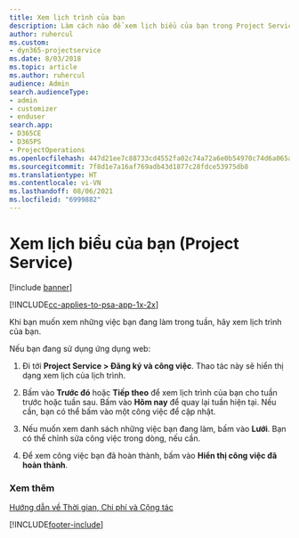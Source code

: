 ```yaml
---
title: Xem lịch trình của bạn
description: Làm cách nào để xem lịch biểu của bạn trong Project Service
author: ruhercul
ms.custom:
- dyn365-projectservice
ms.date: 8/03/2018
ms.topic: article
ms.author: ruhercul
audience: Admin
search.audienceType:
- admin
- customizer
- enduser
search.app:
- D365CE
- D365PS
- ProjectOperations
ms.openlocfilehash: 447d21ee7c88733cd4552fa02c74a72a6e0b54970c74d6a065a9b3fe93bbb266
ms.sourcegitcommit: 7f8d1e7a16af769adb43d1877c28fdce53975db8
ms.translationtype: HT
ms.contentlocale: vi-VN
ms.lasthandoff: 08/06/2021
ms.locfileid: "6999882"
---
```

# <a name="view-your-schedule-project-service"></a>Xem lịch biểu của bạn (Project Service)

[!include [banner](../includes/psa-now-project-operations.md)]

[!INCLUDE[cc-applies-to-psa-app-1x-2x](../includes/cc-applies-to-psa-app-1x-2x.md)]

Khi bạn muốn xem những việc bạn đang làm trong tuần, hãy xem lịch trình của bạn.  
  
 Nếu bạn đang sử dụng ứng dụng web:  
  
1.  Đi tới **Project Service > Đăng ký và công việc**. Thao tác này sẽ hiển thị dạng xem lịch của lịch trình.  
  
2.  Bấm vào **Trước đó** hoặc **Tiếp theo** để xem lịch trình của bạn cho tuần trước hoặc tuần sau. Bấm vào **Hôm nay** để quay lại tuần hiện tại. Nếu cần, bạn có thể bấm vào một công việc để cập nhật.  
  
3.  Nếu muốn xem danh sách những việc bạn đang làm, bấm vào **Lưới**. Bạn có thể chỉnh sửa công việc trong dòng, nếu cần.  
  
4.  Để xem công việc bạn đã hoàn thành, bấm vào **Hiển thị công việc đã hoàn thành**.  
  
### <a name="see-also"></a>Xem thêm  
 [Hướng dẫn về Thời gian, Chi phí và Cộng tác](../psa/time-expense-collaboration-guide.md)


[!INCLUDE[footer-include](../includes/footer-banner.md)]